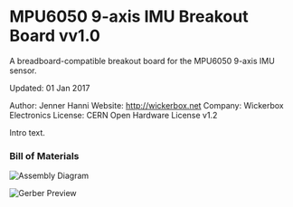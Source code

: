 <!--- start title --->
# MPU6050 9-axis IMU Breakout Board vv1.0
A breadboard-compatible breakout board for the MPU6050 9-axis IMU sensor.


Updated: 01 Jan 2017

Author: Jenner Hanni
Website: http://wickerbox.net
Company: Wickerbox Electronics
License: CERN Open Hardware License v1.2

<!--- end title --->
Intro text.

### Bill of Materials

<!--- bom start --->
<!--- bom end --->
![Assembly Diagram](assembly.png)

![Gerber Preview](preview.png)

